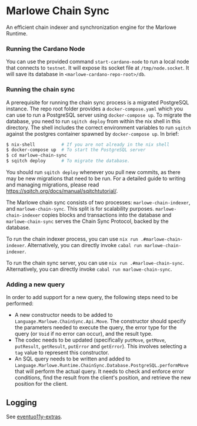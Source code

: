 # Marlowe Chain Sync

An efficient chain indexer and synchronization engine for the Marlowe Runtime.

### Running the Cardano Node

You can use the provided command `start-cardano-node` to run a local node that connects
to `testnet`. It will expose its socket file at `/tmp/node.socket`. It will
save its database in `<marlowe-cardano-repo-root>/db`.

### Running the chain sync

A prerequisite for running the chain sync process is a migrated PostgreSQL
instance. The repo root folder provides a `docker-compose.yaml` which you can use to run
a PostgreSQL server using `docker-compose up`. To migrate the database, you
need to run `sqitch deploy` from within the nix shell in this directory. The
shell includes the correct environment variables to run `sqitch` against the
postgres container spawned by `docker-compose up`. In brief:

```sh
$ nix-shell          # If you are not already in the nix shell
$ docker-compose up  # To start the PostgreSQL server
$ cd marlowe-chain-sync
$ sqitch deploy      # To migrate the database.
```

You should run `sqitch deploy` whenever you pull new commits, as there may be
new migrations that need to be run. For a detailed guide to writing and
managing migrations, please read https://sqitch.org/docs/manual/sqitchtutorial/.

The Marlowe chain sync consists of two processes: `marlowe-chain-indexer`, and
`marlowe-chain-sync`. This split is for scalability purposes. `marlowe-chain-indexer`
copies blocks and transactions into the database and `marlowe-chain-sync` serves the
Chain Sync Protocol, backed by the database.

To run the chain indexer process, you can use `nix run .#marlowe-chain-indexer`.
Alternatively, you can directly invoke `cabal run marlowe-chain-indexer`.

To run the chain sync server, you can use `nix run .#marlowe-chain-sync`.
Alternatively, you can directly invoke `cabal run marlowe-chain-sync`.

### Adding a new query

In order to add support for a new query, the following steps need to be
performed:

- A new constructor needs to be added to `Language.Marlowe.ChainSync.Api.Move`.
  The constructor should specify the parameters needed to execute the query,
  the error type for the query (or `Void` if no error can occur), and the
  result type.
- The codec needs to be updated (specifically `putMove`, `getMove`, `putResult`,
  `getResult`, `putError` and `getError`). This involves selecting a `tag`
  value to represent this constructor.
- An SQL query needs to be written and added to
  `Language.Marlowe.Runtime.ChainSync.Database.PostgreSQL.performMove` that
  will perform the actual query. It needs to check and enforce error conditions,
  find the result from the client's position, and retrieve the new position for
  the client.

## Logging

See [eventuo11y-extras](../eventuo11y-extras).
